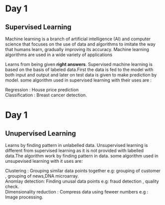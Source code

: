 # Day 1
## Supervised Learning
 Machine learning is a branch of artificial intelligence (AI) and computer science that focuses on the use of data and algorithms to imitate the way that humans learn, gradually improving its accuracy. Machine learning algorithms are used in a wide variety of applications

Learns from being given **right answers**.
Supervised machine learning is based on the basis of labeled data.First the data is fed to the model with both input and output and later on test data is given to make prediction by model. some algorithm used in supervised learning with their uses are :

Regression : House price prediction </br>
Classification : Breast cancer detection.

# Day 1
## Unupervised Learning
Learns by finding pattern in unlabelled data. Unsupervised learning is different from supervised learning as it is not provided with labelled data.The algorithm work by finding pattern in data.
some algorithm used in unsupevised learning with it uses are:

Clustering : Grouping similar data points together e.g: grouping of customer , grouping of news,DNA microarray.</br>
Anomlay detection: Finding unusal data points e.g: fraud detection , quality check.</br>
Dimensionality reduction : Compress data using feweer numbers e.g : Image processing.</br>
